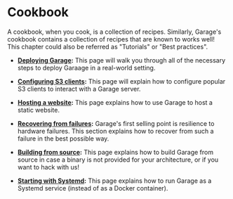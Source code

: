 # Cookbook

A cookbook, when you cook, is a collection of recipes.
Similarly, Garage's cookbook contains a collection of recipes that are known to works well!
This chapter could also be referred as "Tutorials" or "Best practices".

- **[Deploying Garage](real_world.md):** This page will walk you through all of the necessary
  steps to deploy Garaage in a real-world setting.

- **[Configuring S3 clients](clients.md):** This page will explain how to configure
  popular S3 clients to interact with a Garage server.

- **[Hosting a website](website.md):** This page explains how to use Garage
  to host a static website.

- **[Recovering from failures](recovering.md):** Garage's first selling point is resilience
  to hardware failures. This section explains how to recover from such a failure in the
  best possible way.

- **[Building from source](from_source.md):** This page explains how to build Garage from
  source in case a binary is not provided for your architecture, or if you want to
  hack with us!

- **[Starting with Systemd](from_source.md):** This page explains how to run Garage
  as a Systemd service (instead of as a Docker container).
